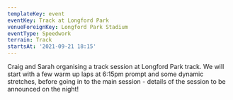 ```yaml
---
templateKey: event
eventKey: Track at Longford Park
venueForeignKey: Longford Park Stadium
eventType: Speedwork
terrain: Track
startsAt: '2021-09-21 18:15'
---
```

Craig and Sarah organising a track session at Longford Park track. We will start with a few 
warm up laps at 6:15pm prompt and some dynamic stretches, before going in to the main session - details of the session 
to be announced on the night!
